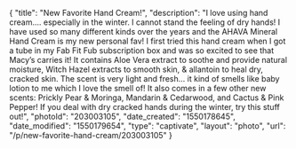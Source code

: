 {
    "title": "New Favorite Hand Cream!",
    "description": "I love using hand cream.... especially in the winter. I cannot stand the feeling of dry hands! I have used so many different kinds over the years and the AHAVA Mineral Hand Cream is my new personal fav! I first tried this hand cream when I got a tube in my Fab Fit Fub subscription box and was so excited to see that Macy’s carries it! It contains Aloe Vera extract to soothe and provide natural moisture, Witch Hazel extracts to smooth skin, & allantoin to heal dry, cracked skin. The scent is very light and fresh... it kind of smells like baby lotion to me which I love the smell of! It also comes in a few other new scents: Prickly Pear & Moringa, Mandarin & Cedarwood, and Cactus & Pink Pepper! If you deal with dry cracked hands during the winter, try this stuff out!",
    "photoId": "203003105",
    "date_created": "1550178645",
    "date_modified": "1550179654",
    "type": "captivate",
    "layout": "photo",
    "url": "\/p\/new-favorite-hand-cream\/203003105"
}